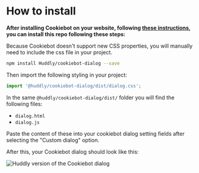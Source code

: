 # How to install

**After installing Cookiebot on your website, following [these instructions](https://www.cookiebot.com/en/help/), you can install this repo following these steps:**

Because Cookiebot doesn't support new CSS properties, you will manually need to include the css file in your project.

```bash
npm install Huddly/cookiebot-dialog --save
```

Then import the following styling in your project:

```javascript
import '@huddly/cookiebot-dialog/dist/dialog.css';
```

In the same `@huddly/cookiebot-dialog/dist/` folder you will find the following files:

-   `dialog.html`
-   `dialog.js`

Paste the content of these into your cookiebot dialog setting fields after selecting the "Custom dialog" option.

After this, your Cookiebot dialog should look like this:

![Huddly version of the Cookiebot dialog](https://user-images.githubusercontent.com/25268506/194106265-a51c0c4a-f571-4d16-b4ee-6c6822f00da2.png)

